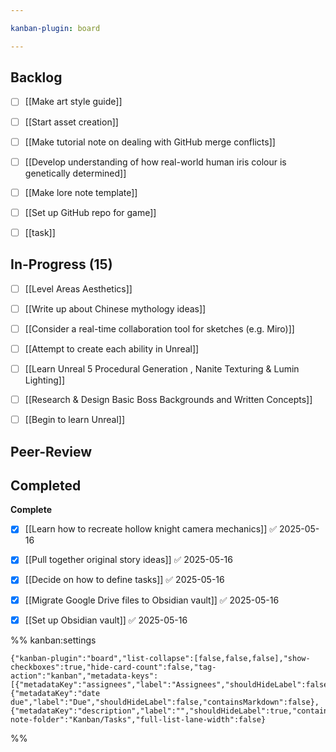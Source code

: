 ```yaml
---

kanban-plugin: board

---
```


## Backlog

- [ ] [[Make art style guide]]
- [ ] [[Start asset creation]]
- [ ] [[Make tutorial note on dealing with GitHub merge conflicts]]
- [ ] [[Develop understanding of how real-world human iris colour is genetically determined]]
- [ ] [[Make lore note template]]
- [ ] [[Set up GitHub repo for game]]
- [ ] [[task]]


## In-Progress (15)

- [ ] [[Level Areas Aesthetics]]
- [ ] [[Write up about Chinese mythology ideas]]
- [ ] [[Consider a real-time collaboration tool for sketches (e.g. Miro)]]
- [ ] [[Attempt to create each ability in Unreal]]
- [ ] [[Learn Unreal 5 Procedural Generation , Nanite Texturing & Lumin Lighting]]
- [ ] [[Research & Design Basic Boss Backgrounds and Written Concepts]]
- [ ] [[Begin to learn Unreal]]


## Peer-Review



## Completed

**Complete**
- [x] [[Learn how to recreate hollow knight camera mechanics]] ✅ 2025-05-16
- [x] [[Pull together original story ideas]] ✅ 2025-05-16
- [x] [[Decide on how to define tasks]] ✅ 2025-05-16
- [x] [[Migrate Google Drive files to Obsidian vault]] ✅ 2025-05-16
- [x] [[Set up Obsidian vault]] ✅ 2025-05-16




%% kanban:settings
```
{"kanban-plugin":"board","list-collapse":[false,false,false],"show-checkboxes":true,"hide-card-count":false,"tag-action":"kanban","metadata-keys":[{"metadataKey":"assignees","label":"Assignees","shouldHideLabel":false,"containsMarkdown":false},{"metadataKey":"date due","label":"Due","shouldHideLabel":false,"containsMarkdown":false},{"metadataKey":"description","label":"","shouldHideLabel":true,"containsMarkdown":true}],"new-note-folder":"Kanban/Tasks","full-list-lane-width":false}
```
%%